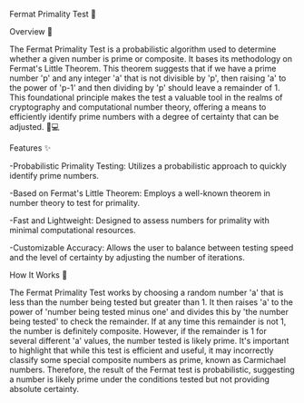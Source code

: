 Fermat Primality Test 🚀

Overview 📖

The Fermat Primality Test is a probabilistic algorithm used to determine whether a given number is prime or composite. 
It bases its methodology on Fermat's Little Theorem. This theorem suggests that if we have a prime number 'p' and any integer 'a' that is not divisible by 'p', then raising 'a' to the power of 'p-1' and then dividing by 'p' should leave a remainder of 1. 
This foundational principle makes the test a valuable tool in the realms of cryptography and computational number theory, offering a means to efficiently identify prime numbers with a degree of certainty that can be adjusted. 🧮💻

Features ✨

-Probabilistic Primality Testing: Utilizes a probabilistic approach to quickly identify prime numbers.

-Based on Fermat's Little Theorem: Employs a well-known theorem in number theory to test for primality.

-Fast and Lightweight: Designed to assess numbers for primality with minimal computational resources.

-Customizable Accuracy: Allows the user to balance between testing speed and the level of certainty by adjusting the number of iterations.

How It Works 🧐

The Fermat Primality Test works by choosing a random number 'a' that is less than the number being tested but greater than 1. It then raises 'a' to the power of 'number being tested minus one' and divides this by 'the number being tested' to check the remainder. 
If at any time this remainder is not 1, the number is definitely composite. However, if the remainder is 1 for several different 'a' values, the number tested is likely prime.
It's important to highlight that while this test is efficient and useful, it may incorrectly classify some special composite numbers as prime, known as Carmichael numbers. 
Therefore, the result of the Fermat test is probabilistic, suggesting a number is likely prime under the conditions tested but not providing absolute certainty.
